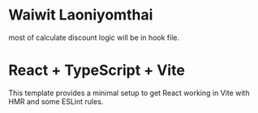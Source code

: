 # Waiwit Laoniyomthai
most of calculate discount logic will be in hook file.

# React + TypeScript + Vite
This template provides a minimal setup to get React working in Vite with HMR and some ESLint rules.
